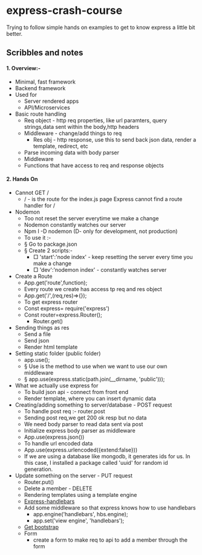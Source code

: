 # express-crash-course

Trying to follow simple hands on examples to get to know express a little bit better.

## Scribbles and notes

#### 1. Overview:-

- Minimal, fast framework
- Backend framework
- Used for
  - Server rendered apps
  - API/Microservices
- Basic route handling
  - Req object - http req properties, like url paramters, query strings,data sent within the body,http headers
  - Middleware - change/add things to req
    - Res obj - http response, use this to send back json data, render a template, redirect, etc
  - Parse incoming data with body parser
  - Middleware
  - Functions that have access to req and response objects

#### 2. Hands On

- Cannot GET /
  - / - is the route for the index.js page
    Express cannot find a route handler for /
- Nodemon
  - Too not reset the server everytime we make a change
  - Nodemon constantly watches our server
  - Npm I -D nodemon (D- only for development, not production)
  - To use it :-
  - § Go to package.json
  - § Create 2 scripts:-
    - □ 'start':'node index' - keep resetting the server every time you make a change
    - □ 'dev':'nodemon index' - constantly watches server
- Create a Route
  - App.get('route',function);
  - Every route we create has access tp req and res object
  - App.get('/',(req,res)=>{});
  - To get express router
  - Const express= require('express')
  - Const router=express.Router();
    - Router.get()
- Sending things as res
  - Send a file
  - Send json
  - Render html template
- Setting static folder (public folder)
  - app.use();
  - § Use is the method to use when we want to use our own middleware
  - § app.use(express.static(path.join(\_\_dirname, 'public')));
- What we actually use express for
  - To build json api - connect from front end
  - Render template, where you can insert dynamic data
- Creating/adding something to server/database - POST request
  - To handle post req :- router.post
  - Sending post req,we get 200 ok resp but no data
  - We need body parser to read data sent via post
  - Initialize express body parser as middleware
  - App.use(express.json())
  - To handle url encoded data
  - App.use(express.urlencoded({extend:false}))
  - If we are using a database like mongodb, it generates ids for us. In this case, I installed a package called 'uuid' for random id generation.
- Update something on the server - PUT request
  - Router.put()
  - Delete a member - DELETE
  - Rendering templates using a template engine
  - [Express-handlebars](https://github.com/ericf/express-handlebars)
  - Add some middleware so that express knows how to use handlebars
    - app.engine('handlebars', hbs.engine);
    - app.set('view engine', 'handlebars');
  - [Get bootstrap](https://getbootstrap.com)
  - Form
    - create a form to make req to api to add a member through the form
